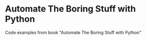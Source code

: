 # Automate The Boring Stuff with Python

Code examples from book "Automate The Boring Stuff with Python"